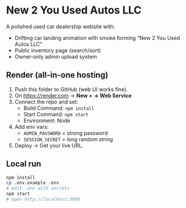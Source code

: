 # New 2 You Used Autos LLC

A polished used car dealership website with:
- Drifting car landing animation with smoke forming “New 2 You Used Autos LLC”
- Public inventory page (search/sort)
- Owner-only admin upload system

## Render (all-in-one hosting)
1. Push this folder to GitHub (web UI works fine).
2. On https://render.com → **New + → Web Service**
3. Connect the repo and set:
   - Build Command: `npm install`
   - Start Command: `npm start`
   - Environment: Node
4. Add env vars:
   - `ADMIN_PASSWORD` = strong password
   - `SESSION_SECRET` = long random string
5. Deploy → Get your live URL.

## Local run
```bash
npm install
cp .env.example .env
# edit .env with secrets
npm start
# open http://localhost:3000
```
